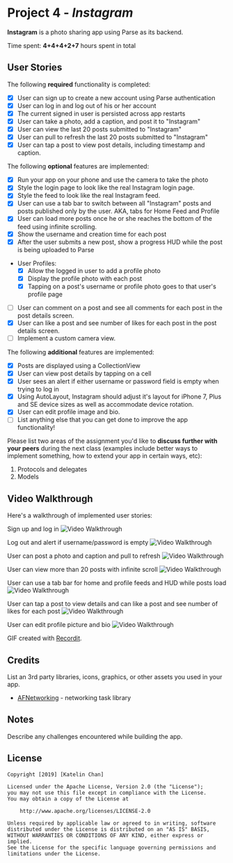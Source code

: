 # Project 4 - *Instagram*

**Instagram** is a photo sharing app using Parse as its backend.

Time spent: **4+4+4+2+7** hours spent in total

## User Stories

The following **required** functionality is completed:

- [x] User can sign up to create a new account using Parse authentication
- [x] User can log in and log out of his or her account
- [x] The current signed in user is persisted across app restarts
- [x] User can take a photo, add a caption, and post it to "Instagram"
- [x] User can view the last 20 posts submitted to "Instagram"
- [x] User can pull to refresh the last 20 posts submitted to "Instagram"
- [x] User can tap a post to view post details, including timestamp and caption.

The following **optional** features are implemented:

- [x] Run your app on your phone and use the camera to take the photo
- [x] Style the login page to look like the real Instagram login page.
- [x] Style the feed to look like the real Instagram feed.
- [x] User can use a tab bar to switch between all "Instagram" posts and posts published only by the user. AKA, tabs for Home Feed and Profile
- [x] User can load more posts once he or she reaches the bottom of the feed using infinite scrolling.
- [x] Show the username and creation time for each post
- [x] After the user submits a new post, show a progress HUD while the post is being uploaded to Parse
- User Profiles:
  - [x] Allow the logged in user to add a profile photo
  - [x] Display the profile photo with each post
  - [x] Tapping on a post's username or profile photo goes to that user's profile page
- [ ] User can comment on a post and see all comments for each post in the post details screen.
- [x] User can like a post and see number of likes for each post in the post details screen.
- [ ] Implement a custom camera view.

The following **additional** features are implemented:

- [x] Posts are displayed using a CollectionView
- [x] User can view post details by tapping on a cell
- [x] User sees an alert if either username or password field is empty when trying to log in
- [x] Using AutoLayout, Instagram should adjust it's layout for iPhone 7, Plus and SE device sizes as well as accommodate device rotation.
- [x] User can edit profile image and bio.
- [ ] List anything else that you can get done to improve the app functionality!

Please list two areas of the assignment you'd like to **discuss further with your peers** during the next class (examples include better ways to implement something, how to extend your app in certain ways, etc):

1. Protocols and delegates
2. Models

## Video Walkthrough

Here's a walkthrough of implemented user stories:

Sign up and log in
<img src='http://g.recordit.co/iqyeGAT0To.gif' title='Video Walkthrough' width='' alt='Video Walkthrough' />

Log out and alert if username/password is empty
<img src='http://g.recordit.co/vjGFI4E45U.gif' title='Video Walkthrough' width='' alt='Video Walkthrough' />

User can post a photo and caption and pull to refresh
<img src='http://g.recordit.co/BY2mid9Lho.gif' title='Video Walkthrough' width='' alt='Video Walkthrough' />

User can view more than 20 posts with infinite scroll
<img src='http://g.recordit.co/kXjY9u7VxA.gif' title='Video Walkthrough' width='' alt='Video Walkthrough' />

User can use a tab bar for home and profile feeds and HUD while posts load
<img src='http://g.recordit.co/VPh2pMowF9.gif' title='Video Walkthrough' width='' alt='Video Walkthrough' />

User can tap a post to view details and can like a post and see number of likes for each post
<img src='http://g.recordit.co/flvIhJcbfE.gif' title='Video Walkthrough' width='' alt='Video Walkthrough' />

User can edit profile picture and bio
<img src='http://g.recordit.co/h3iZDZPK2r.gif' title='Video Walkthrough' width='' alt='Video Walkthrough' />



GIF created with [Recordit](http://recordit.co).

## Credits

List an 3rd party libraries, icons, graphics, or other assets you used in your app.

- [AFNetworking](https://github.com/AFNetworking/AFNetworking) - networking task library


## Notes

Describe any challenges encountered while building the app.

## License

    Copyright [2019] [Katelin Chan]

    Licensed under the Apache License, Version 2.0 (the "License");
    you may not use this file except in compliance with the License.
    You may obtain a copy of the License at

        http://www.apache.org/licenses/LICENSE-2.0

    Unless required by applicable law or agreed to in writing, software
    distributed under the License is distributed on an "AS IS" BASIS,
    WITHOUT WARRANTIES OR CONDITIONS OF ANY KIND, either express or implied.
    See the License for the specific language governing permissions and
    limitations under the License.
